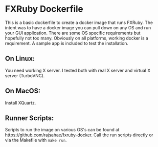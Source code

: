 FXRuby Dockerfile
=================
This is a basic dockerfile to create a docker image that runs FXRuby. The intent was to have a docker image you can pull down on any
OS and run your GUI application. There are some OS specific requirements but hopefully not too many. Obviously on all platforms,
working docker is a requirement. A sample app is included to test the installation.


On Linux:
---------
You need working X server. I tested both with real X server and virtual X server (TurboVNC).


On MacOS:
---------
Install XQuartz.


Runner Scripts:
---------------
Scripts to run the image on various OS's can be found at https://github.com/rajsahae/fxruby-docker. Call the run scripts directly or
via the Makefile with `make run`.
